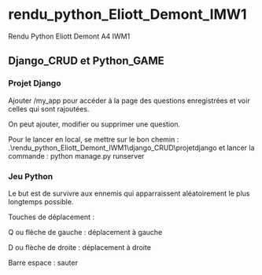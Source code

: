 # rendu_python_Eliott_Demont_IMW1
 Rendu Python Eliott Demont A4 IWM1

## Django_CRUD et Python_GAME

### Projet Django
Ajouter /my_app pour accéder à la page des questions enregistrées et voir celles qui sont rajoutées.

On peut ajouter, modifier ou supprimer une question.

Pour le lancer en local, se mettre sur le bon chemin : .\rendu_python_Eliott_Demont_IWM1\django_CRUD\projetdjango et lancer la commande : python manage.py runserver

 ### Jeu Python
Le but est de survivre aux ennemis qui apparraissent aléatoirement le plus longtemps possible.

Touches de déplacement :

Q ou flèche de gauche : déplacement à gauche

D ou flèche de droite : déplacement à droite

Barre espace : sauter